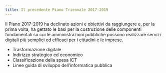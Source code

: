 ```yaml
---
title: Il precedente Piano Triennale 2017-2019
---
```


Il Piano 2017-2019 ha declinato azioni e obiettivi da raggiungere e, per la
prima volta, ha gettato le basi per la costruzione delle componenti fondamentali
su cui le amministrazioni pubbliche possono realizzare servizi digitali più
semplici ed efficaci per i cittadini e le imprese.

* Trasformazione digitale
* Indirizzo strategico ed economico
* Classificazione della spesa ICT
* Linee guida di sviluppo dell’informatica pubblica

